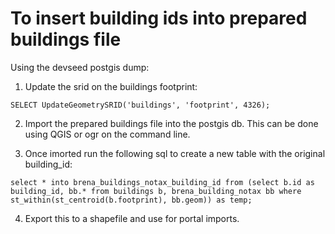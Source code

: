 # To insert building ids into prepared buildings file

Using the devseed postgis dump:

1. Update the srid on the buildings footprint:

```
SELECT UpdateGeometrySRID('buildings', 'footprint', 4326);
```

2. Import the prepared buildings file into the postgis db. This can be done using QGIS or ogr on the command line.

3. Once imorted run the following sql to create a new table with the original building_id:

```
select * into brena_buildings_notax_building_id from (select b.id as building_id, bb.* from buildings b, brena_building_notax bb where st_within(st_centroid(b.footprint), bb.geom)) as temp;
```

4. Export this to a shapefile and use for portal imports.
